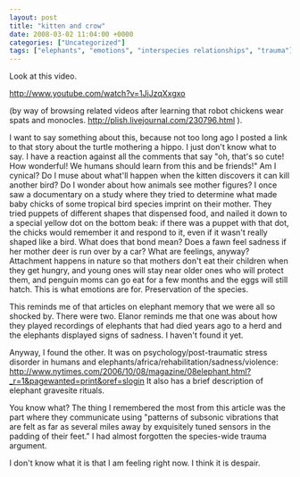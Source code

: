 ```yaml
---
layout: post
title: "kitten and crow"
date: 2008-03-02 11:04:00 +0000
categories: ["Uncategorized"]
tags: ["elephants", "emotions", "interspecies relationships", "trauma"]
---
```


Look at this video.

http://www.youtube.com/watch?v=1JiJzqXxgxo

(by way of browsing related videos after learning that robot chickens wear spats and monocles. http://plish.livejournal.com/230796.html ).

I want to say something about this, because not too long ago I posted a link to that story about the turtle mothering a hippo. I just don't know what to say. I have a reaction against all the comments that say "oh, that's so cute! How wonderful! We humans should learn from this and be friends!" Am I cynical? Do I muse about what'll happen when the kitten discovers it can kill another bird? Do I wonder about how animals see mother figures? I once saw a documentary on a study where they tried to determine what made baby chicks of some tropical bird species imprint on their mother. They tried puppets of different shapes that dispensed food, and nailed it down to a special yellow dot on the bottom beak: if there was a puppet with that dot, the chicks would remember it and respond to it, even if it wasn't really shaped like a bird. What does that bond mean? Does a fawn feel sadness if her mother deer is run over by a car? What are feelings, anyway? Attachment happens in nature so that mothers don't eat their children when they get hungry, and young ones will stay near older ones who will protect them, and penguin moms can go eat for a few months and the eggs will still hatch. This is what emotions are for. Preservation of the species.

This reminds me of that articles on elephant memory that we were all so shocked by. There were two. Elanor reminds me that one was about how they played recordings of elephants that had died years ago to a herd and the elephants displayed signs of sadness. I haven't found it yet.

Anyway, I found the other. It was on psychology/post-traumatic stress disorder in humans and elephants/africa/rehabilitation/sadness/violence: http://www.nytimes.com/2006/10/08/magazine/08elephant.html?_r=1&pagewanted=print&oref=slogin
It also has a brief description of elephant gravesite rituals.

You know what? The thing I remembered the most from this article was the part where they communicate using "patterns of subsonic vibrations that are felt as far as several miles away by exquisitely tuned sensors in the padding of their feet." I had almost forgotten the species-wide trauma argument.

I don't know what it is that I am feeling right now. I think it is despair.